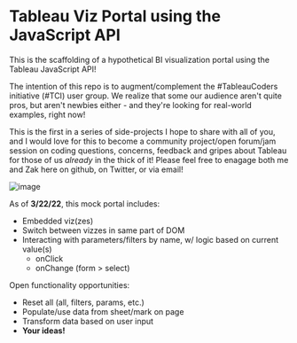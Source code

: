 # Tableau Viz Portal using the JavaScript API
This is the scaffolding of a hypothetical BI visualization portal using the Tableau JavaScript API!

The intention of this repo is to augment/complement the #TableauCoders initiative (#TCI) user group. We realize that some our audience aren't quite pros, but aren't newbies either - and they're looking for real-world examples, right now!

This is the first in a series of side-projects I hope to share with all of you, and I would love for this to become a community project/open forum/jam session on coding questions, concerns, feedback and gripes about Tableau for those of us *already* in the thick of it! Please feel free to enagage both me and Zak here on github, on Twitter, or via email!

![image](https://user-images.githubusercontent.com/67481849/159615201-f5a04ab8-59df-4266-8eff-4e75339415ab.png)

As of **3/22/22**, this mock portal includes:
- Embedded viz(zes)
- Switch between vizzes in same part of DOM
- Interacting with parameters/filters by name, w/ logic based on current value(s)
  - onClick
  - onChange (form > select)

Open functionality opportunities:
- Reset all (all, filters, params, etc.)
- Populate/use data from sheet/mark on page
- Transform data based on user input
- **Your ideas!**
